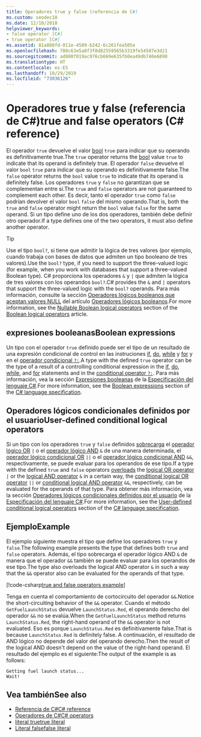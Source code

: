 ```yaml
---
title: Operadores true y false (referencia de C#)
ms.custom: seodec18
ms.date: 12/10/2018
helpviewer_keywords:
- false operator [C#]
- true operator [C#]
ms.assetid: 81a888fd-011e-4589-b242-6c261fea505e
ms.openlocfilehash: 780c63e5a8f3f0d82559565b3319fe54507e3d21
ms.sourcegitcommit: ad800f019ac976cb669e635fb0ea49db740e6890
ms.translationtype: HT
ms.contentlocale: es-ES
ms.lasthandoff: 10/29/2019
ms.locfileid: "73036126"
---
```

# <a name="true-and-false-operators-c-reference"></a><span data-ttu-id="2fa5f-102">Operadores true y false (referencia de C#)</span><span class="sxs-lookup"><span data-stu-id="2fa5f-102">true and false operators (C# reference)</span></span>

<span data-ttu-id="2fa5f-103">El operador `true` devuelve el valor [bool](../keywords/bool.md) `true` para indicar que su operando es definitivamente true.</span><span class="sxs-lookup"><span data-stu-id="2fa5f-103">The `true` operator returns the [bool](../keywords/bool.md) value `true` to indicate that its operand is definitely true.</span></span> <span data-ttu-id="2fa5f-104">El operador `false` devuelve el valor `bool` `true` para indicar que su operando es definitivamente false.</span><span class="sxs-lookup"><span data-stu-id="2fa5f-104">The `false` operator returns the `bool` value `true` to indicate that its operand is definitely false.</span></span> <span data-ttu-id="2fa5f-105">Los operadores `true` y `false` no garantizan que se complementan entre sí.</span><span class="sxs-lookup"><span data-stu-id="2fa5f-105">The `true` and `false` operators are not guaranteed to complement each other.</span></span> <span data-ttu-id="2fa5f-106">Es decir, tanto el operador `true` como `false` podrían devolver el valor `bool` `false` del mismo operando.</span><span class="sxs-lookup"><span data-stu-id="2fa5f-106">That is, both the `true` and `false` operator might return the `bool` value `false` for the same operand.</span></span> <span data-ttu-id="2fa5f-107">Si un tipo define uno de los dos operadores, también debe definir otro operador.</span><span class="sxs-lookup"><span data-stu-id="2fa5f-107">If a type defines one of the two operators, it must also define another operator.</span></span>

> [!TIP]
> <span data-ttu-id="2fa5f-108">Use el tipo `bool?`, si tiene que admitir la lógica de tres valores (por ejemplo, cuando trabaja con bases de datos que admiten un tipo booleano de tres valores).</span><span class="sxs-lookup"><span data-stu-id="2fa5f-108">Use the `bool?` type, if you need to support the three-valued logic (for example, when you work with databases that support a three-valued Boolean type).</span></span> <span data-ttu-id="2fa5f-109">C# proporciona los operadores `&` y `|` que admiten la lógica de tres valores con los operandos `bool?`.</span><span class="sxs-lookup"><span data-stu-id="2fa5f-109">C# provides the `&` and `|` operators that support the three-valued logic with the `bool?` operands.</span></span> <span data-ttu-id="2fa5f-110">Para más información, consulte la sección [Operadores lógicos booleanos que aceptan valores NULL](boolean-logical-operators.md#nullable-boolean-logical-operators) del artículo [Operadores lógicos booleanos](boolean-logical-operators.md).</span><span class="sxs-lookup"><span data-stu-id="2fa5f-110">For more information, see the [Nullable Boolean logical operators](boolean-logical-operators.md#nullable-boolean-logical-operators) section of the [Boolean logical operators](boolean-logical-operators.md) article.</span></span>

## <a name="boolean-expressions"></a><span data-ttu-id="2fa5f-111">expresiones booleanas</span><span class="sxs-lookup"><span data-stu-id="2fa5f-111">Boolean expressions</span></span>

<span data-ttu-id="2fa5f-112">Un tipo con el operador `true` definido puede ser el tipo de un resultado de una expresión condicional de control en las instruciones [if](../keywords/if-else.md), [do](../keywords/do.md), [while](../keywords/while.md) y [for](../keywords/for.md) y en el [operador condicional `?:`](conditional-operator.md).</span><span class="sxs-lookup"><span data-stu-id="2fa5f-112">A type with the defined `true` operator can be the type of a result of a controlling conditional expression in the [if](../keywords/if-else.md), [do](../keywords/do.md), [while](../keywords/while.md), and [for](../keywords/for.md) statements and in the [conditional operator `?:`](conditional-operator.md).</span></span> <span data-ttu-id="2fa5f-113">Para más información, vea la sección [Expresiones booleanas](~/_csharplang/spec/expressions.md#boolean-expressions) de la [Especificación del lenguaje C#](~/_csharplang/spec/introduction.md).</span><span class="sxs-lookup"><span data-stu-id="2fa5f-113">For more information, see the [Boolean expressions](~/_csharplang/spec/expressions.md#boolean-expressions) section of the [C# language specification](~/_csharplang/spec/introduction.md).</span></span>

## <a name="user-defined-conditional-logical-operators"></a><span data-ttu-id="2fa5f-114">Operadores lógicos condicionales definidos por el usuario</span><span class="sxs-lookup"><span data-stu-id="2fa5f-114">User-defined conditional logical operators</span></span>

<span data-ttu-id="2fa5f-115">Si un tipo con los operadores `true` y `false` definidos [sobrecarga](operator-overloading.md) el [operador lógico OR](boolean-logical-operators.md#logical-or-operator-) `|` o el [operador lógico AND](boolean-logical-operators.md#logical-and-operator-) `&` de una manera determinada, el [operador lógico condicional OR](boolean-logical-operators.md#conditional-logical-or-operator-) `||` o el [operador lógico condicional AND](boolean-logical-operators.md#conditional-logical-and-operator-) `&&`, respectivamente, se puede evaluar para los operandos de ese tipo.</span><span class="sxs-lookup"><span data-stu-id="2fa5f-115">If a type with the defined `true` and `false` operators [overloads](operator-overloading.md) the [logical OR operator](boolean-logical-operators.md#logical-or-operator-) `|` or the [logical AND operator](boolean-logical-operators.md#logical-and-operator-) `&` in a certain way, the [conditional logical OR operator](boolean-logical-operators.md#conditional-logical-or-operator-) `||` or [conditional logical AND operator](boolean-logical-operators.md#conditional-logical-and-operator-) `&&`, respectively, can be evaluated for the operands of that type.</span></span> <span data-ttu-id="2fa5f-116">Para obtener más información, vea la sección [Operadores lógicos condicionales definidos por el usuario](~/_csharplang/spec/expressions.md#user-defined-conditional-logical-operators) de la [Especificación del lenguaje C#](~/_csharplang/spec/introduction.md).</span><span class="sxs-lookup"><span data-stu-id="2fa5f-116">For more information, see the [User-defined conditional logical operators](~/_csharplang/spec/expressions.md#user-defined-conditional-logical-operators) section of the [C# language specification](~/_csharplang/spec/introduction.md).</span></span>

## <a name="example"></a><span data-ttu-id="2fa5f-117">Ejemplo</span><span class="sxs-lookup"><span data-stu-id="2fa5f-117">Example</span></span>

<span data-ttu-id="2fa5f-118">El ejemplo siguiente muestra el tipo que define los operadores `true` y `false`.</span><span class="sxs-lookup"><span data-stu-id="2fa5f-118">The following example presents the type that defines both `true` and `false` operators.</span></span> <span data-ttu-id="2fa5f-119">Además, el tipo sobrecarga el operador lógico AND `&` de manera que el operador `&&` también se puede evaluar para los operandos de ese tipo.</span><span class="sxs-lookup"><span data-stu-id="2fa5f-119">The type also overloads the logical AND operator `&` in such a way that the `&&` operator also can be evaluated for the operands of that type.</span></span>

[!code-csharp[true and false operators example](~/samples/csharp/language-reference/operators/TrueFalseOperators.cs)]

<span data-ttu-id="2fa5f-120">Tenga en cuenta el comportamiento de cortocircuito del operador `&&`.</span><span class="sxs-lookup"><span data-stu-id="2fa5f-120">Notice the short-circuiting behavior of the `&&` operator.</span></span> <span data-ttu-id="2fa5f-121">Cuando el método `GetFuelLaunchStatus` devuelve `LaunchStatus.Red`, el operando derecho del operador `&&` no se evalúa.</span><span class="sxs-lookup"><span data-stu-id="2fa5f-121">When the `GetFuelLaunchStatus` method returns `LaunchStatus.Red`, the right-hand operand of the `&&` operator is not evaluated.</span></span> <span data-ttu-id="2fa5f-122">Eso es porque `LaunchStatus.Red` es definitivamente false.</span><span class="sxs-lookup"><span data-stu-id="2fa5f-122">That is because `LaunchStatus.Red` is definitely false.</span></span> <span data-ttu-id="2fa5f-123">A continuación, el resultado de AND lógico no depende del valor del operando derecho.</span><span class="sxs-lookup"><span data-stu-id="2fa5f-123">Then the result of the logical AND doesn't depend on the value of the right-hand operand.</span></span> <span data-ttu-id="2fa5f-124">El resultado del ejemplo es el siguiente:</span><span class="sxs-lookup"><span data-stu-id="2fa5f-124">The output of the example is as follows:</span></span>

```console
Getting fuel launch status...
Wait!
```

## <a name="see-also"></a><span data-ttu-id="2fa5f-125">Vea también</span><span class="sxs-lookup"><span data-stu-id="2fa5f-125">See also</span></span>

- [<span data-ttu-id="2fa5f-126">Referencia de C#</span><span class="sxs-lookup"><span data-stu-id="2fa5f-126">C# reference</span></span>](../index.md)
- [<span data-ttu-id="2fa5f-127">Operadores de C#</span><span class="sxs-lookup"><span data-stu-id="2fa5f-127">C# operators</span></span>](index.md)
- [<span data-ttu-id="2fa5f-128">literal true</span><span class="sxs-lookup"><span data-stu-id="2fa5f-128">true literal</span></span>](../keywords/true-literal.md)
- [<span data-ttu-id="2fa5f-129">Literal false</span><span class="sxs-lookup"><span data-stu-id="2fa5f-129">false literal</span></span>](../keywords/false-literal.md)
